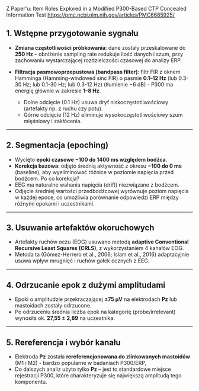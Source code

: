 Z Paper'u: Item Roles Explored in a Modified P300-Based CTP Concealed Information Test
https://pmc.ncbi.nlm.nih.gov/articles/PMC6685925/

## 1. Wstępne przygotowanie sygnału

- **Zmiana częstotliwości próbkowania**: dane zostały przeskalowane do **250 Hz** – obniżenie sampling rate redukuje ilość danych i szum, przy zachowaniu wystarczającej rozdzielczości czasowej do analizy ERP.
    
- **Filtracja pasmowoprzepustowa (bandpass filter)**: filtr FIR z oknem Hamminga (Hamming-windowed sinc FIR) o pasmie **0.1–12 Hz** (lub 0.3-30 Hz; lub 0.1-30 Hz; lub 0.3-12 Hz) (tłumienie −6 dB) - P300 ma energię głównie w zakresie **1–8 Hz**.
    - Dolne odcięcie (0.1 Hz) usuwa dryf niskoczęstotliwościowy (artefakty np. z ruchu czy potu).
    - Górne odcięcie (12 Hz) eliminuje wysokoczęstotliwościowy szum mięśniowy i zakłócenia.

---
## 2. Segmentacja (epoching)
- Wycięto **epoki czasowe −100 do 1400 ms względem bodźca**.
- **Korekcja bazowa**: odjęto średnią aktywność z okresu **−100 do 0 ms** (baseline), aby wyeliminować różnice w poziomie napięcia przed bodźcem.
Po co korekcja?
- EEG ma naturalne wahania napięcia (drift) niezwiązane z bodźcem.
- Odjęcie średniej wartości przedbodźcowej wyrównuje poziom napięcia w każdej epoce, co umożliwia porównanie odpowiedzi ERP między różnymi epokami i uczestnikami.

---
## 3. Usuwanie artefaktów okoruchowych
- Artefakty ruchów oczu (EOG) usuwano metodą **adaptive Conventional Recursive Least Squares (CRLS)**, z wykorzystaniem 4 kanałów EOG.
- Metoda ta (Gómez-Herrero et al., 2006; Islam et al., 2016) adaptacyjnie usuwa wpływ mrugnięć i ruchów gałek ocznych z EEG.

---
## 4. Odrzucanie epok z dużymi amplitudami
- Epoki o amplitudzie przekraczającej **±75 μV** na elektrodach **Pz** lub mastoidach zostały odrzucone.
- Po odrzuceniu średnia liczba epok na kategorię (probe/irrelevant) wynosiła ok. **27,55 ± 2,89** na uczestnika.

---
## 5. Rereferencja i wybór kanału
- Elektroda **Pz** została **rereferencjonowana do zlinkowanych mastoidów** (M1 i M2) - bardzo popularne w badaniach P300/ERP,
- Do dalszych analiz użyto tylko **Pz** – jest to standardowe miejsce rejestracji P300, które charakteryzuje się największą amplitudą tego komponentu.